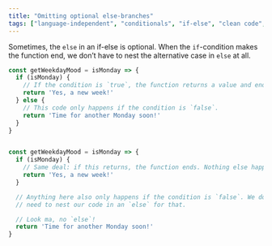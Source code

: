 ```yaml
---
title: "Omitting optional else-branches"
tags: ["language-independent", "conditionals", "if-else", "clean code", "readability"]
---
```

Sometimes, the `else` in an if-else is optional. When the `if`-condition makes the function end, we don’t have to nest the alternative case in `else` at all.

```js
const getWeekdayMood = isMonday => {
  if (isMonday) {
    // If the condition is `true`, the function returns a value and ends.
    return 'Yes, a new week!'
  } else {
    // This code only happens if the condition is `false`.
    return 'Time for another Monday soon!'
  }
}


const getWeekdayMood = isMonday => {
  if (isMonday) {
    // Same deal: if this returns, the function ends. Nothing else happens.
    return 'Yes, a new week!'
  }

  // Anything here also only happens if the condition is `false`. We don’t
  // need to nest our code in an `else` for that.

  // Look ma, no `else`!
  return 'Time for another Monday soon!'
}
```
